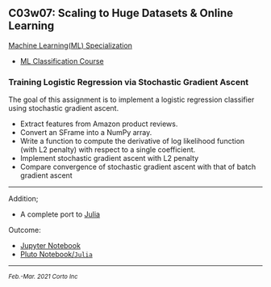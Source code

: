 ## C03w07: Scaling to Huge Datasets & Online Learning

[Machine Learning(ML) Specialization](https://www.coursera.org/specializations/machine-learning)
  - [ML Classification Course](https://www.coursera.org/learn/ml-classification/home/welcome)

### Training Logistic Regression via Stochastic Gradient Ascent

The goal of this assignment is to implement a logistic regression classifier using stochastic gradient ascent.

  - Extract features from Amazon product reviews.
  - Convert an SFrame into a NumPy array.
  - Write a function to compute the derivative of log likelihood function (with L2 penalty) with respect to a single coefficient.
  - Implement stochastic gradient ascent with L2 penalty
  - Compare convergence of stochastic gradient ascent with that of batch gradient ascent


<hr />

Addition;
  - A complete port to [Julia](https://www.julialang.org/)

Outcome:
  - [Jupyter Notebook](https://github.com/pascal-p/ML_UW_Spec/blob/main/C03/w07/C03w07_nb_pa.ipynb)
  - [Pluto Notebook/`Julia`](https://github.com/pascal-p/ML_UW_Spec/blob/main/C03/w07/C03w07_nb_pa.jl)

<hr />
<p><sub><em>Feb.-Mar. 2021 Corto Inc</sub></em></p>
